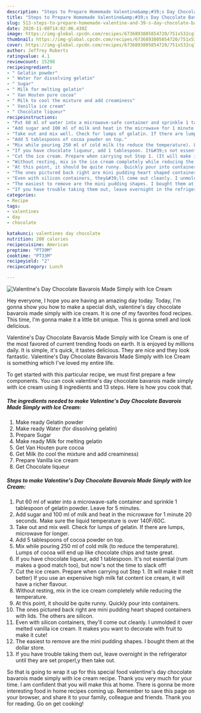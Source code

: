 ```yaml
---
description: "Steps to Prepare Homemade Valentine&amp;#39;s Day Chocolate Bavarois Made Simply with Ice Cream"
title: "Steps to Prepare Homemade Valentine&amp;#39;s Day Chocolate Bavarois Made Simply with Ice Cream"
slug: 513-steps-to-prepare-homemade-valentine-and-39-s-day-chocolate-bavarois-made-simply-with-ice-cream
date: 2020-11-08T14:02:06.430Z
image: https://img-global.cpcdn.com/recipes/6736893805854720/751x532cq70/valentines-day-chocolate-bavarois-made-simply-with-ice-cream-recipe-main-photo.jpg
thumbnail: https://img-global.cpcdn.com/recipes/6736893805854720/751x532cq70/valentines-day-chocolate-bavarois-made-simply-with-ice-cream-recipe-main-photo.jpg
cover: https://img-global.cpcdn.com/recipes/6736893805854720/751x532cq70/valentines-day-chocolate-bavarois-made-simply-with-ice-cream-recipe-main-photo.jpg
author: Jeffrey Roberts
ratingvalue: 4.1
reviewcount: 15298
recipeingredient:
- " Gelatin powder"
- " Water for dissolving gelatin"
- " Sugar"
- " Milk for melting gelatin"
- " Van Houten pure cocoa"
- " Milk to cool the mixture and add creaminess"
- " Vanilla ice cream"
- " Chocolate liqueur"
recipeinstructions:
- "Put 60 ml of water into a microwave-safe container and sprinkle 1 tablespoon of gelatin powder. Leave for 5 minutes."
- "Add sugar and 100 ml of milk and heat in the microwave for 1 minute 20 seconds. Make sure the liquid temperature is over 140F/60C."
- "Take out and mix well. Check for lumps of gelatin. If there are lumps, microwave for longer."
- "Add 5 tablespoons of cocoa powder on top."
- "Mix while pouring 250 ml of cold milk (to reduce the temperature). Lumps of cocoa will end up like chocolate chips and taste great."
- "If you have chocolate liqueur, add 1 tablespoon. It&#39;s not essential (rum makes a good match too), but now&#39;s not the time to slack off!"
- "Cut the ice cream. Prepare when carrying out Step 1. (It will make it melt better) If you use an expensive high milk fat content ice cream, it will have a richer flavour."
- "Without resting, mix in the ice cream completely while reducing the temperature."
- "At this point, it should be quite runny. Quickly pour into containers."
- "The ones pictured back right are mini pudding heart shaped containers with lids. The others are silicon."
- "Even with silicon containers, they&#39;ll come out cleanly. I unmolded it over melted vanilla ice cream. It makes you want to decorate with fruit to make it cute!"
- "The easiest to remove are the mini pudding shapes. I bought them at the dollar store."
- "If you have trouble taking them out, leave overnight in the refrigerator until they are set properl,y then take out."
categories:
- Recipe
tags:
- valentines
- day
- chocolate

katakunci: valentines day chocolate 
nutrition: 208 calories
recipecuisine: American
preptime: "PT39M"
cooktime: "PT33M"
recipeyield: "2"
recipecategory: Lunch

---
```



![Valentine&#39;s Day Chocolate Bavarois Made Simply with Ice Cream](https://img-global.cpcdn.com/recipes/6736893805854720/751x532cq70/valentines-day-chocolate-bavarois-made-simply-with-ice-cream-recipe-main-photo.jpg)

Hey everyone, I hope you are having an amazing day today. Today, I'm gonna show you how to make a special dish, valentine&#39;s day chocolate bavarois made simply with ice cream. It is one of my favorites food recipes. This time, I'm gonna make it a little bit unique. This is gonna smell and look delicious.



Valentine&#39;s Day Chocolate Bavarois Made Simply with Ice Cream is one of the most favored of current trending foods on earth. It is enjoyed by millions daily. It is simple, it's quick, it tastes delicious. They are nice and they look fantastic. Valentine&#39;s Day Chocolate Bavarois Made Simply with Ice Cream is something which I've loved my entire life.


To get started with this particular recipe, we must first prepare a few components. You can cook valentine&#39;s day chocolate bavarois made simply with ice cream using 8 ingredients and 13 steps. Here is how you cook that.

<!--inarticleads1-->

##### The ingredients needed to make Valentine&#39;s Day Chocolate Bavarois Made Simply with Ice Cream:

1. Make ready  Gelatin powder
1. Make ready  Water (for dissolving gelatin)
1. Prepare  Sugar
1. Make ready  Milk for melting gelatin
1. Get  Van Houten pure cocoa
1. Get  Milk (to cool the mixture and add creaminess)
1. Prepare  Vanilla ice cream
1. Get  Chocolate liqueur




<!--inarticleads2-->

##### Steps to make Valentine&#39;s Day Chocolate Bavarois Made Simply with Ice Cream:

1. Put 60 ml of water into a microwave-safe container and sprinkle 1 tablespoon of gelatin powder. Leave for 5 minutes.
1. Add sugar and 100 ml of milk and heat in the microwave for 1 minute 20 seconds. Make sure the liquid temperature is over 140F/60C.
1. Take out and mix well. Check for lumps of gelatin. If there are lumps, microwave for longer.
1. Add 5 tablespoons of cocoa powder on top.
1. Mix while pouring 250 ml of cold milk (to reduce the temperature). Lumps of cocoa will end up like chocolate chips and taste great.
1. If you have chocolate liqueur, add 1 tablespoon. It&#39;s not essential (rum makes a good match too), but now&#39;s not the time to slack off!
1. Cut the ice cream. Prepare when carrying out Step 1. (It will make it melt better) If you use an expensive high milk fat content ice cream, it will have a richer flavour.
1. Without resting, mix in the ice cream completely while reducing the temperature.
1. At this point, it should be quite runny. Quickly pour into containers.
1. The ones pictured back right are mini pudding heart shaped containers with lids. The others are silicon.
1. Even with silicon containers, they&#39;ll come out cleanly. I unmolded it over melted vanilla ice cream. It makes you want to decorate with fruit to make it cute!
1. The easiest to remove are the mini pudding shapes. I bought them at the dollar store.
1. If you have trouble taking them out, leave overnight in the refrigerator until they are set properl,y then take out.




So that is going to wrap it up for this special food valentine&#39;s day chocolate bavarois made simply with ice cream recipe. Thank you very much for your time. I am confident that you will make this at home. There is gonna be more interesting food in home recipes coming up. Remember to save this page on your browser, and share it to your family, colleague and friends. Thank you for reading. Go on get cooking!
